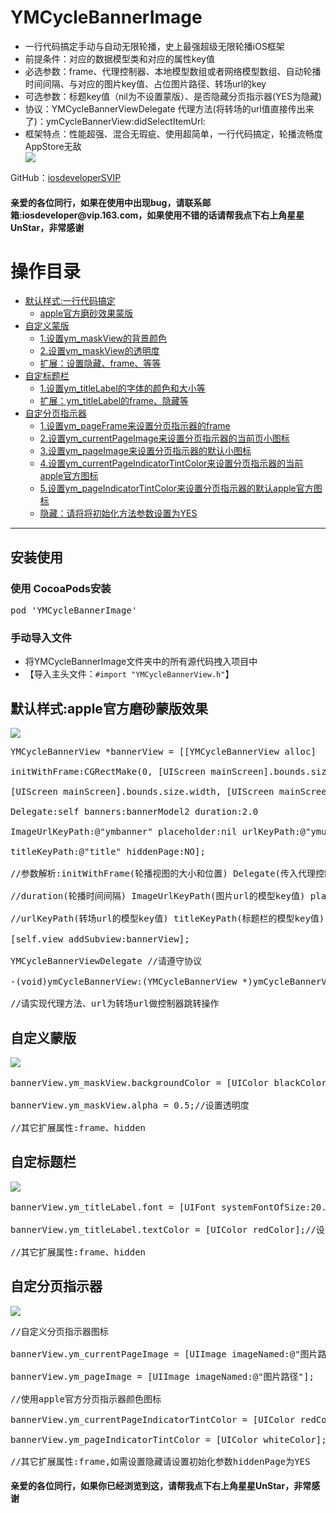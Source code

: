<h1>YMCycleBannerImage</h1>
<ul>
<li>一行代码搞定手动与自动无限轮播，史上最强超级无限轮播iOS框架</li>
<li>前提条件：对应的数据模型类和对应的属性key值</li>
<li>必选参数：frame、代理控制器、本地模型数组或者网络模型数组、自动轮播时间间隔、与对应的图片key值、占位图片路径、转场url的key</li>
<li>可选参数：标题key值（nil为不设置蒙版）、是否隐藏分页指示器(YES为隐藏)</li>
<li>协议：YMCycleBannerViewDelegate 代理方法(将转场的url值直接传出来了)：ymCycleBannerView:didSelectItemUrl:</li>
<li>框架特点：性能超强、混合无瑕疵、使用超简单，一行代码搞定，轮播流畅度AppStore无敌</li>
<img src="https://raw.githubusercontent.com/iosdeveloperSVIP/YMCycleBannerImage/master/ymbanner.gif"></img>
</ul>
<p>GitHub：<a href="https://github.com/iosdeveloperSVIP"  target="_blank">iosdeveloperSVIP</a><p>
<h4>亲爱的各位同行，如果在使用中出现bug，请联系邮箱:iosdeveloper@vip.163.com，如果使用不错的话请帮我点下右上角星星UnStar，非常感谢</h4>
<h1>操作目录</h1>
<ul>
<li><a href="#defaultstyles">默认样式:一行代码搞定</a>
<ul>
<li><a href="#defaultstyles">apple官方磨砂效果蒙版</a></li>
</ul>
</li>
<li><a href="#maskstyles">自定义蒙版</a>
<ul>
<li><a href="#maskstyles">1.设置ym_maskView的背景颜色</a></li>
<li><a href="#maskstyles">2.设置ym_maskView的透明度</a></li>
<li><a href="#maskstyles">扩展：设置隐藏、frame、等等</a></li>
</ul>
</li>
<li><a href="#titlestyles">自定标题栏</a>
<ul>
<li><a href="#titlestyles">1.设置ym_titleLabel的字体的颜色和大小等</a></li>
<li><a href="#titlestyles">扩展：ym_titleLabel的frame、隐藏等</a></li>
</ul>
</li>
<li><a href="#pagestyles">自定分页指示器</a>
<ul>
<li><a href="#pagestyles">1.设置ym_pageFrame来设置分页指示器的frame</a></li>
<li><a href="#pagestyles">2.设置ym_currentPageImage来设置分页指示器的当前页小图标</a></li>
<li><a href="#pagestyles">3.设置ym_pageImage来设置分页指示器的默认小图标</a></li>
<li><a href="#pagestyles">4.设置ym_currentPageIndicatorTintColor来设置分页指示器的当前apple官方图标</a></li>
<li><a href="#pagestyles">5.设置ym_pageIndicatorTintColor来设置分页指示器的默认apple官方图标</a></li>
<li><a href="#pagestyles">隐藏：请将将初始化方法参数设置为YES</a></li>
</ul>
</li>
</ul>
<hr/>
<h2>安装使用</h2>
<h3>使用 CocoaPods安装</h3>
<div class="highlight highlight-source-ruby"><pre>pod <span class="pl-s"><span class="pl-pds">'</span>YMCycleBannerImage<span class="pl-pds">'</span></span></pre></div>
<h3>手动导入文件</h3>
<ul>
<li>将YMCycleBannerImage文件夹中的所有源代码拽入项目中</li>
<li>【导入主头文件：<code>#import "YMCycleBannerView.h"</code>】</li>
</ul>
<h2 id="defaultstyles">默认样式:apple官方磨砂蒙版效果</h2>
<img src="https://raw.githubusercontent.com/iosdeveloperSVIP/YMCycleBannerImage/master/defaultstyles.gif"></img>
<div class="highlight highlight-source-objc"><pre>
<span class="pl-k">YMCycleBannerView *bannerView = [[YMCycleBannerView alloc]
<br>initWithFrame:CGRectMake(0, [UIScreen mainScreen].bounds.size.width * 0.5, 
<br>[UIScreen mainScreen].bounds.size.width, [UIScreen mainScreen].bounds.size.width * 0.5) 
<br>Delegate:self banners:bannerModel2 duration:2.0 
<br>ImageUrlKeyPath:@"ymbanner" placeholder:nil urlKeyPath:@"ymurl" 
<br>titleKeyPath:@"title" hiddenPage:NO];
<br><span class="pl-c">//参数解析:initWithFrame(轮播视图的大小和位置) Delegate(传入代理控制器) banners(数据模型数组)
<br>//duration(轮播时间间隔) ImageUrlKeyPath(图片url的模型key值) placeholder(本地占位图片路径) 
<br>//urlKeyPath(转场url的模型key值) titleKeyPath(标题栏的模型key值) hiddenPage(是否隐藏分页指示器)</span>
<br>[self.view addSubview:bannerView];
<br>YMCycleBannerViewDelegate //请遵守协议
<br>-(void)ymCycleBannerView:(YMCycleBannerView *)ymCycleBannerView didSelectItemUrl:(NSURL *)url
<br>//请实现代理方法、url为转场url做控制器跳转操作</span></pre></div>
<h2 id="maskstyles">自定义蒙版</h2>
<img src="https://raw.githubusercontent.com/iosdeveloperSVIP/YMCycleBannerImage/master/maskstyles.gif"></img>
<div class="highlight highlight-source-objc"><pre>
<span class="pl-k">bannerView.ym_maskView.backgroundColor = [UIColor blackColor];//设置背景颜色
<br>bannerView.ym_maskView.alpha = 0.5;//设置透明度
<br>//其它扩展属性:frame、hidden</span></pre></div>
<h2 id="titlestyles">自定标题栏</h2>
<img src="https://raw.githubusercontent.com/iosdeveloperSVIP/YMCycleBannerImage/master/titlestyles.gif"></img>
<div class="highlight highlight-source-objc"><pre>
<span class="pl-k">bannerView.ym_titleLabel.font = [UIFont systemFontOfSize:20.0];//设置标题的字体大小
<br>bannerView.ym_titleLabel.textColor = [UIColor redColor];//设置标题的字体颜色
<br>//其它扩展属性:frame、hidden</span></pre></div>
<h2 id="pagestyles">自定分页指示器</h2>
<img src="https://raw.githubusercontent.com/iosdeveloperSVIP/YMCycleBannerImage/master/pagetyles.gif"></img>
<div class="highlight highlight-source-objc"><pre>
<span class="pl-k">//自定义分页指示器图标
<br>bannerView.ym_currentPageImage = [UIImage imageNamed:@"图片路径"];
<br>bannerView.ym_pageImage = [UIImage imageNamed:@"图片路径"];
<br>//使用apple官方分页指示器颜色图标
<br>bannerView.ym_currentPageIndicatorTintColor = [UIColor redColor];
<br>bannerView.ym_pageIndicatorTintColor = [UIColor whiteColor];
<br>//其它扩展属性:frame,如需设置隐藏请设置初始化参数hiddenPage为YES</span></pre></div>
<h4>亲爱的各位同行，如果你已经浏览到这，请帮我点下右上角星星UnStar，非常感谢</h4>
